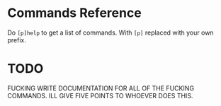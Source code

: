 # Commands Reference

Do `[p]help` to get a list of commands. With `[p]` replaced with your own prefix.

# TODO

FUCKING WRITE DOCUMENTATION FOR ALL OF THE FUCKING COMMANDS. ILL GIVE FIVE POINTS TO WHOEVER DOES THIS.